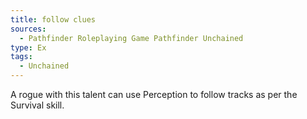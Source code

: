 ```yaml
---
title: follow clues
sources:
  - Pathfinder Roleplaying Game Pathfinder Unchained
type: Ex
tags:
  - Unchained
---
```


A rogue with this talent can use Perception to follow tracks as per the Survival skill.
